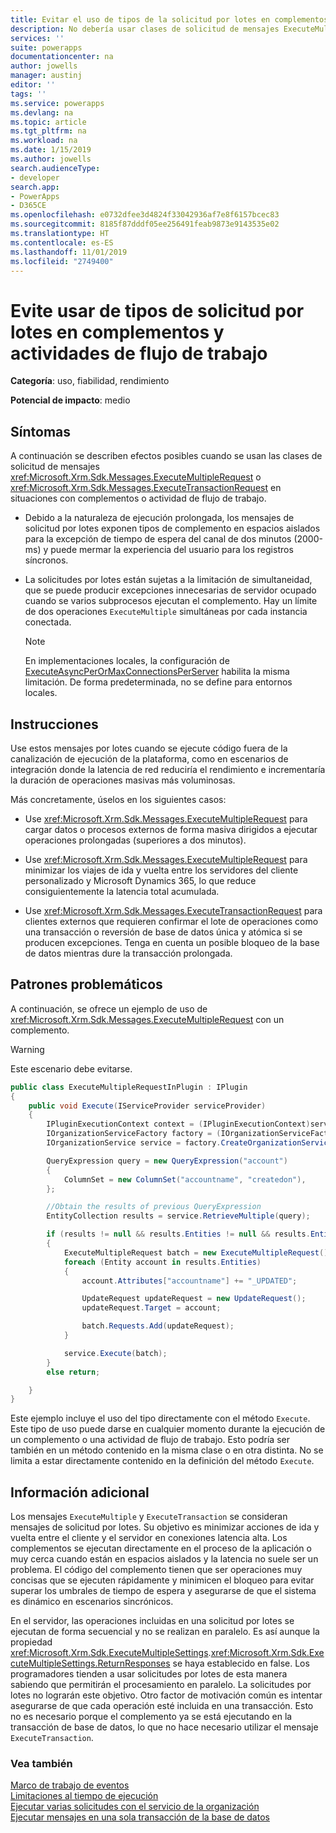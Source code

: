```yaml
---
title: Evitar el uso de tipos de la solicitud por lotes en complementos y actividades de flujo de trabajo | MicrosoftDocs
description: No debería usar clases de solicitud de mensajes ExecuteMultipleRequest o ExecuteTransactionRequest en situaciones con complementos o actividad de flujo de trabajo.
services: ''
suite: powerapps
documentationcenter: na
author: jowells
manager: austinj
editor: ''
tags: ''
ms.service: powerapps
ms.devlang: na
ms.topic: article
ms.tgt_pltfrm: na
ms.workload: na
ms.date: 1/15/2019
ms.author: jowells
search.audienceType:
- developer
search.app:
- PowerApps
- D365CE
ms.openlocfilehash: e0732dfee3d4824f33042936af7e8f6157bcec83
ms.sourcegitcommit: 8185f87dddf05ee256491feab9873e9143535e02
ms.translationtype: HT
ms.contentlocale: es-ES
ms.lasthandoff: 11/01/2019
ms.locfileid: "2749400"
---
```

# <a name="avoid-usage-of-batch-request-types-in-plug-ins-and-workflow-activities"></a>Evite usar de tipos de solicitud por lotes en complementos y actividades de flujo de trabajo

**Categoría**: uso, fiabilidad, rendimiento

**Potencial de impacto**: medio

<a name='symptoms'></a>

## <a name="symptoms"></a>Síntomas

A continuación se describen efectos posibles cuando se usan las clases de solicitud de mensajes <xref:Microsoft.Xrm.Sdk.Messages.ExecuteMultipleRequest> o <xref:Microsoft.Xrm.Sdk.Messages.ExecuteTransactionRequest> en situaciones con complementos o actividad de flujo de trabajo.

- Debido a la naturaleza de ejecución prolongada, los mensajes de solicitud por lotes exponen tipos de complemento en espacios aislados para la excepción de tiempo de espera del canal de dos minutos (2000-ms) y puede mermar la experiencia del usuario para los registros síncronos.

- La solicitudes por lotes están sujetas a la limitación de simultaneidad, que se puede producir excepciones innecesarias de servidor ocupado cuando se varios subprocesos ejecutan el complemento. Hay un límite de dos operaciones `ExecuteMultiple` simultáneas por cada instancia conectada.

    > [!NOTE]
    > En implementaciones locales, la configuración de [ExecuteAsyncPerOrMaxConnectionsPerServer](/dotnet/api/microsoft.xrm.sdk.deployment.throttlesettings.executeasyncmaxconnectionsperserver) habilita la misma limitación.  De forma predeterminada, no se define para entornos locales.

<a name='guidance'></a>

## <a name="guidance"></a>Instrucciones

Use estos mensajes por lotes cuando se ejecute código fuera de la canalización de ejecución de la plataforma, como en escenarios de integración donde la latencia de red reduciría el rendimiento e incrementaría la duración de operaciones masivas más voluminosas.

Más concretamente, úselos en los siguientes casos:

- Use <xref:Microsoft.Xrm.Sdk.Messages.ExecuteMultipleRequest> para cargar datos o procesos externos de forma masiva dirigidos a ejecutar operaciones prolongadas (superiores a dos minutos).

- Use <xref:Microsoft.Xrm.Sdk.Messages.ExecuteMultipleRequest> para minimizar los viajes de ida y vuelta entre los servidores del cliente personalizado y Microsoft Dynamics 365, lo que reduce consiguientemente la latencia total acumulada.

- Use <xref:Microsoft.Xrm.Sdk.Messages.ExecuteTransactionRequest> para clientes externos que requieren confirmar el lote de operaciones como una transacción o reversión de base de datos única y atómica si se producen excepciones. Tenga en cuenta un posible bloqueo de la base de datos mientras dure la transacción prolongada.

<a name='problem'></a>

## <a name="problematic-patterns"></a>Patrones problemáticos

A continuación, se ofrece un ejemplo de uso de <xref:Microsoft.Xrm.Sdk.Messages.ExecuteMultipleRequest> con un complemento.

> [!WARNING]
> Este escenario debe evitarse.

```csharp
public class ExecuteMultipleRequestInPlugin : IPlugin
{
    public void Execute(IServiceProvider serviceProvider)
    {
        IPluginExecutionContext context = (IPluginExecutionContext)serviceProvider.GetService(typeof(IPluginExecutionContext));
        IOrganizationServiceFactory factory = (IOrganizationServiceFactory)serviceProvider.GetService(typeof(IOrganizationServiceFactory));
        IOrganizationService service = factory.CreateOrganizationService(context.UserId);

        QueryExpression query = new QueryExpression("account")
        {
            ColumnSet = new ColumnSet("accountname", "createdon"),
        };

        //Obtain the results of previous QueryExpression
        EntityCollection results = service.RetrieveMultiple(query);

        if (results != null && results.Entities != null && results.Entities.Count > 0)
        {
            ExecuteMultipleRequest batch = new ExecuteMultipleRequest();
            foreach (Entity account in results.Entities)
            {
                account.Attributes["accountname"] += "_UPDATED";

                UpdateRequest updateRequest = new UpdateRequest();
                updateRequest.Target = account;

                batch.Requests.Add(updateRequest);
            }

            service.Execute(batch);
        }
        else return;

    }
}
```

Este ejemplo incluye el uso del tipo directamente con el método `Execute`. Este tipo de uso puede darse en cualquier momento durante la ejecución de un complemento o una actividad de flujo de trabajo. Esto podría ser también en un método contenido en la misma clase o en otra distinta. No se limita a estar directamente contenido en la definición del método `Execute`.

<a name='additional'></a>

## <a name="additional-information"></a>Información adicional

Los mensajes `ExecuteMultiple` y `ExecuteTransaction` se consideran mensajes de solicitud por lotes. Su objetivo es minimizar acciones de ida y vuelta entre el cliente y el servidor en conexiones latencia alta. Los complementos se ejecutan directamente en el proceso de la aplicación o muy cerca cuando están en espacios aislados y la latencia no suele ser un problema. El código del complemento tienen que ser operaciones muy concisas que se ejecuten rápidamente y minimicen el bloqueo para evitar superar los umbrales de tiempo de espera y asegurarse de que el sistema es dinámico en escenarios sincrónicos.

En el servidor, las operaciones incluidas en una solicitud por lotes se ejecutan de forma secuencial y no se realizan en paralelo. Es así aunque la propiedad <xref:Microsoft.Xrm.Sdk.ExecuteMultipleSettings>.<xref:Microsoft.Xrm.Sdk.ExecuteMultipleSettings.ReturnResponses> se haya establecido en false. Los programadores tienden a usar solicitudes por lotes de esta manera sabiendo que permitirán el procesamiento en paralelo. La solicitudes por lotes no lograrán este objetivo. Otro factor de motivación común es intentar asegurarse de que cada operación esté incluida en una transacción. Esto no es necesario porque el complemento ya se está ejecutando en la transacción de base de datos, lo que no hace necesario utilizar el mensaje `ExecuteTransaction`.

<a name='seealso'></a>

### <a name="see-also"></a>Vea también

[Marco de trabajo de eventos](../../event-framework.md)<br />
[Limitaciones al tiempo de ejecución](../../org-service/execute-multiple-requests.md#run-time-limitations)<br/>
[Ejecutar varias solicitudes con el servicio de la organización](../../org-service/execute-multiple-requests.md)<br/>
[Ejecutar mensajes en una sola transacción de la base de datos](../../org-service/use-executetransaction.md)
